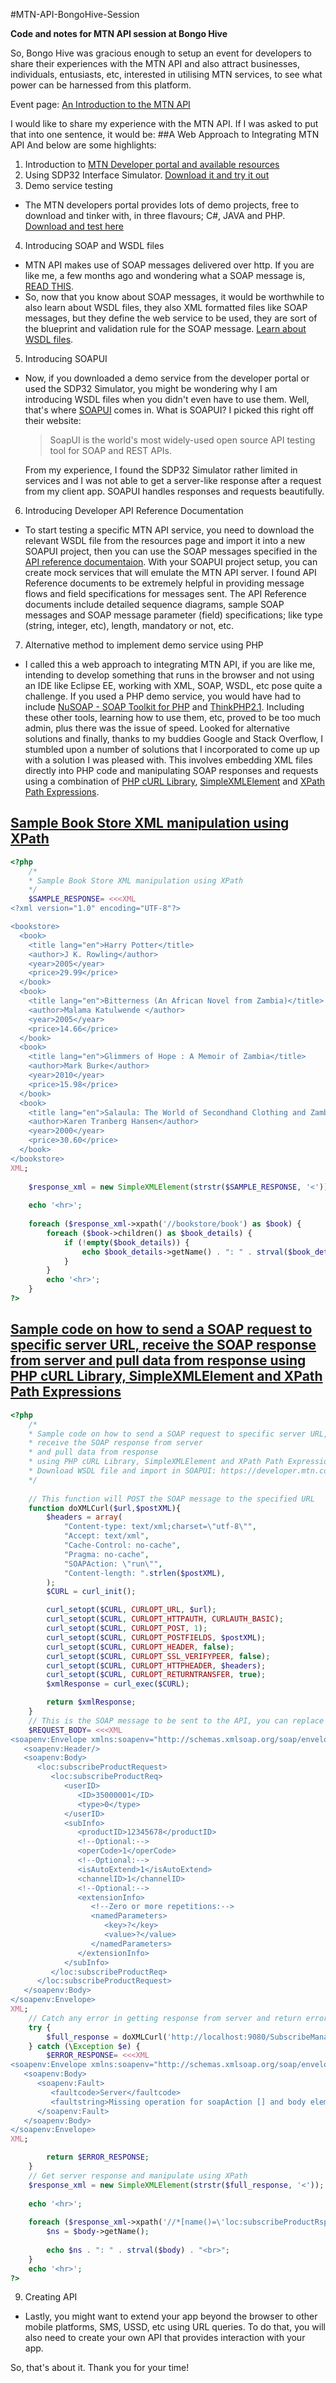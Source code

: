 #MTN-API-BongoHive-Session

**Code and notes for MTN API session at Bongo Hive**

So, Bongo Hive was gracious enough to setup an event for developers to share their experiences with the MTN API and also attract businesses, individuals, entusiasts, etc, interested in utilising MTN services, to see what power can be harnessed from this platform.

Event page: <a href="https://www.eventbrite.com/e/an-introduction-to-the-mtn-api-tickets-29271818798" title="An Introduction to the MTN API" target="_blank">An Introduction to the MTN API</a>

I would like to share my experience with the MTN API. If I was asked to put that into one sentence, it would be:
##A Web Approach to Integrating MTN API
And below are some highlights:

1. Introduction to [MTN Developer portal and available resources](https://developer.mtn.com/community/portal/site.action?s=devsite&c=Home "MTN Developer portal and available resources")
2. Using SDP32 Interface Simulator. [Download it and try it out](https://developer.mtn.com/community/portal/site.action?s=devsite&c=detailsResource&resourceId=150&categoryId=DEV1000005&search=DEV1000005&resourceName=SDP32_Simulator&h=firresource&currentPage=1&osIds=DEV2000001,DEV2000002,DEV2000003,DEV2000004,DEV2000005&flag=fromRight "SDP32 Interface Simulator")
3. Demo service testing
  - The MTN developers portal provides lots of demo projects, free to download and tinker with, in three flavours; C#, JAVA and PHP. [Download and test here](https://developer.mtn.com/community/portal/site.action?s=devsite&c=Resources&categoryId=DEV1000006)
4. Introducing SOAP and WSDL files
  - MTN API makes use of SOAP messages delivered over http. If you are like me, a few months ago and wondering what a SOAP message is, [READ THIS](http://www.w3schools.com/xml/xml_soap.asp).
  - So, now that you know about SOAP messages, it would be worthwhile to also learn about WSDL files, they also XML formatted files like SOAP messages, but they define the web service to be used, they are sort of the blueprint and validation rule for the SOAP message. [Learn about WSDL files](http://www.w3schools.com/xml/xml_wsdl.asp).
5. Introducing SOAPUI
  - Now, if you downloaded a demo service from the developer portal or used the SDP32 Simulator, you might be wondering why I am introducing WSDL files when you didn't even have to use them. Well, that's where [SOAPUI](https://www.soapui.org/open-source.html) comes in. What is SOAPUI? I picked this right off their website:

    > SoapUI is the world's most widely-used open source API testing tool for SOAP and REST APIs.
    
    From my experience, I found the SDP32 Simulator rather limited in services and I was not able to get a server-like response after a request from my client app. SOAPUI handles responses and requests beautifully.
    
6. Introducing Developer API Reference Documentation
  - To start testing a specific MTN API service, you need to download the relevant WSDL file from the resources page and import it into a new SOAPUI project, then you can use the SOAP messages specified in the [API reference documentaion](https://developer.mtn.com/community/portal/site.action?s=devsite&c=Resources&osIds=DEV2000001,DEV2000002,DEV2000003,DEV2000004,DEV2000005&categoryId=DEV1000002&apiResource=yes). With your SOAPUI project setup, you can create mock services that will emulate the MTN API server. I found API Reference documents to be extremely helpful in providing message flows and field specifications for messages sent. The API Reference documents include detailed sequence diagrams, sample SOAP messages and SOAP message parameter (field) specifications; like type (string, integer, etc), length, mandatory or not, etc.
7. Alternative method to implement demo service using PHP
  - I called this a web approach to integrating MTN API, if you are like me, intending to develop something that runs in the browser and not using an IDE like Eclipse EE, working with XML, SOAP, WSDL, etc pose quite a challenge. If you used a PHP demo service, you would have had to include [NuSOAP - SOAP Toolkit for PHP](https://sourceforge.net/projects/nusoap/) and [ThinkPHP2.1](http://www.thinkphp.cn/down/73.html). Including these other tools, learning how to use them, etc, proved to be too much admin, plus there was the issue of speed. Looked for alternative solutions and finally, thanks to my buddies Google and Stack Overflow, I stumbled upon a number of solutions that I incorporated to come up up with a solution I was pleased with. This involves embedding XML files directly into PHP code and manipulating SOAP responses and requests using a combination of [PHP cURL Library](http://php.net/manual/en/book.curl.php), [SimpleXMLElement](http://php.net/manual/en/class.simplexmlelement.php) and [XPath Path Expressions](http://www.w3schools.com/xml/xml_xpath.asp).

## [Sample Book Store XML manipulation using XPath](https://github.com/Chizzoz/MTN-API-BongoHive-Session/blob/master/XPath_Example.php)
```php
<?php
	/*
	* Sample Book Store XML manipulation using XPath
	*/
	$SAMPLE_RESPONSE= <<<XML
<?xml version="1.0" encoding="UTF-8"?>

<bookstore>
  <book>
    <title lang="en">Harry Potter</title>
    <author>J K. Rowling</author>
    <year>2005</year>
    <price>29.99</price>
  </book>
  <book>
    <title lang="en">Bitterness (An African Novel from Zambia)</title>
    <author>Malama Katulwende </author>
    <year>2005</year>
    <price>14.66</price>
  </book>
  <book>
    <title lang="en">Glimmers of Hope : A Memoir of Zambia</title>
    <author>Mark Burke</author>
    <year>2010</year>
    <price>15.98</price>
  </book>
  <book>
    <title lang="en">Salaula: The World of Secondhand Clothing and Zambia</title>
    <author>Karen Tranberg Hansen</author>
    <year>2000</year>
    <price>30.60</price>
  </book>
</bookstore>
XML;
	
	$response_xml = new SimpleXMLElement(strstr($SAMPLE_RESPONSE, '<'));
	
	echo '<hr>';
	
	foreach ($response_xml->xpath('//bookstore/book') as $book) {
		foreach ($book->children() as $book_details) {
			if (!empty($book_details)) {
				echo $book_details->getName() . ": " . strval($book_details) . "<br>";
			}
		}
		echo '<hr>';
	}
?>
```

## [Sample code on how to send a SOAP request to specific server URL, receive the SOAP response from server and pull data from response using PHP cURL Library, SimpleXMLElement and XPath Path Expressions](https://github.com/Chizzoz/MTN-API-BongoHive-Session/blob/master/SOAPResponseHandler.php)
```php
<?php
	/*
	* Sample code on how to send a SOAP request to specific server URL,
	* receive the SOAP response from server
	* and pull data from response
	* using PHP cURL Library, SimpleXMLElement and XPath Path Expressions.
	* Download WSDL file and import in SOAPUI: https://developer.mtn.com/community/portal/site.action?s=devsite&c=detailsResource&lang=en&t=web&resourceId=433&resourceName=%3Cspan%20style=%22color:#1483BB;background:#FFFFFF;">Subscribe</span>_WSDL_6_1&categoryId=&h=resourceSearch&searchName=&search=&currentPage=
	*/
	
	// This function will POST the SOAP message to the specified URL
	function doXMLCurl($url,$postXML){
		$headers = array(
			"Content-type: text/xml;charset=\"utf-8\"",
			"Accept: text/xml",
			"Cache-Control: no-cache",
			"Pragma: no-cache",
			"SOAPAction: \"run\"",
			"Content-length: ".strlen($postXML),
		); 
		$CURL = curl_init();

		curl_setopt($CURL, CURLOPT_URL, $url); 
		curl_setopt($CURL, CURLOPT_HTTPAUTH, CURLAUTH_BASIC); 
		curl_setopt($CURL, CURLOPT_POST, 1); 
		curl_setopt($CURL, CURLOPT_POSTFIELDS, $postXML); 
		curl_setopt($CURL, CURLOPT_HEADER, false); 
		curl_setopt($CURL, CURLOPT_SSL_VERIFYPEER, false);
		curl_setopt($CURL, CURLOPT_HTTPHEADER, $headers);
		curl_setopt($CURL, CURLOPT_RETURNTRANSFER, true);
		$xmlResponse = curl_exec($CURL); 

		return $xmlResponse;
	}
	// This is the SOAP message to be sent to the API, you can replace the SOAP message below with any other SOAP message you wish to test
	$REQUEST_BODY= <<<XML
<soapenv:Envelope xmlns:soapenv="http://schemas.xmlsoap.org/soap/envelope/" xmlns:loc="http://www.csapi.org/schema/parlayx/subscribe/manage/v1_0/local">
   <soapenv:Header/>
   <soapenv:Body>
      <loc:subscribeProductRequest>
         <loc:subscribeProductReq>
            <userID>
               <ID>35000001</ID>
               <type>0</type>
            </userID>
            <subInfo>
               <productID>12345678</productID>
               <!--Optional:-->
               <operCode>1</operCode>
               <!--Optional:-->
               <isAutoExtend>1</isAutoExtend>
               <channelID>1</channelID>
               <!--Optional:-->
               <extensionInfo>
                  <!--Zero or more repetitions:-->
                  <namedParameters>
                     <key>?</key>
                     <value>?</value>
                  </namedParameters>
               </extensionInfo>
            </subInfo>
         </loc:subscribeProductReq>
      </loc:subscribeProductRequest>
   </soapenv:Body>
</soapenv:Envelope>
XML;
	// Catch any error in getting response from server and return error SOAP message
	try {
		$full_response = doXMLCurl('http://localhost:9080/SubscribeManageService/services/SubscribeManage', $REQUEST_BODY);
	} catch (\Exception $e) {
		$ERROR_RESPONSE= <<<XML
<soapenv:Envelope xmlns:soapenv="http://schemas.xmlsoap.org/soap/envelope/">
   <soapenv:Body>
      <soapenv:Fault>
         <faultcode>Server</faultcode>
         <faultstring>Missing operation for soapAction [] and body element [null] with SOAP Version [SOAP 1.1]</faultstring>
      </soapenv:Fault>
   </soapenv:Body>
</soapenv:Envelope>
XML;

		return $ERROR_RESPONSE;
	}
	// Get server response and manipulate using XPath
	$response_xml = new SimpleXMLElement(strstr($full_response, '<'));
	
	echo '<hr>';
	
	foreach ($response_xml->xpath('//*[name()=\'loc:subscribeProductRsp\']/*') as $body) {
		$ns = $body->getName();
		
		echo $ns . ": " . strval($body) . "<br>";
	}
	echo '<hr>';
?>
```

9. Creating API
  - Lastly, you might want to extend your app beyond the browser to other mobile platforms, SMS, USSD, etc using URL queries. To do that, you will also need to create your own API that provides interaction with your app. 

So, that's about it. Thank you for your time!

